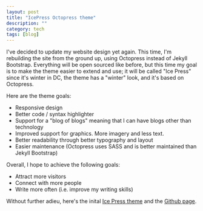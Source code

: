 ```yaml
---
layout: post
title: "IcePress Octopress theme"
description: ""
category: tech
tags: [blog]
---
```

I've decided to update my website design yet again. This time, I'm rebuilding the site from the ground up, using Octopress
instead of Jekyll Bootstrap. Everything will be open sourced like before, but this time my goal is to make the theme
easier to extend and use; it will be called "Ice Press" since it's winter in DC, the theme has a "winter" look, and
it's based on Octopress.

<!--break-->

Here are the theme goals:

* Responsive design
* Better code / syntax highlighter
* Support for a "blog of blogs" meaning that I can have blogs other than technology
* Improved support for graphics. More imagery and less text.
* Better readability through better typography and layout
* Easier maintenance (Octopress uses SASS and is better maintained than Jekyll Bootstrap)

Overall, I hope to achieve the following goals:

* Attract more visitors
* Connect with more people
* Write more often (i.e. improve my writing skills)

Without further adieu, here's the inital [Ice Press theme](http://icepress.minh.io) and the [Github page](https://github.com/minhongrails/IcePress).
